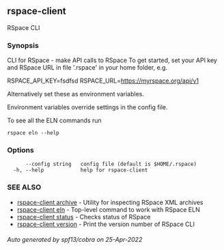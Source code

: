 ## rspace-client

RSpace CLI

### Synopsis

CLI for RSpace - make API calls to RSpace
To get started, set your API key and RSpace URL in file '.rspace' in your home folder, e.g.

RSPACE_API_KEY=fsdfsd
RSPACE_URL=https://myrspace.org/api/v1
	
Alternatively set these as environment variables.

Environment variables override settings in the config file.

To see all the ELN commands run 

    rspace eln --help


### Options

```
      --config string   config file (default is $HOME/.rspace)
  -h, --help            help for rspace-client
```

### SEE ALSO

* [rspace-client archive](rspace-client_archive.md)	 - Utility for inspecting RSpace XML archives
* [rspace-client eln](rspace-client_eln.md)	 - Top-level command to work with RSpace ELN
* [rspace-client status](rspace-client_status.md)	 - Checks status of RSpace
* [rspace-client version](rspace-client_version.md)	 - Print the version number of RSpace CLI

###### Auto generated by spf13/cobra on 25-Apr-2022

